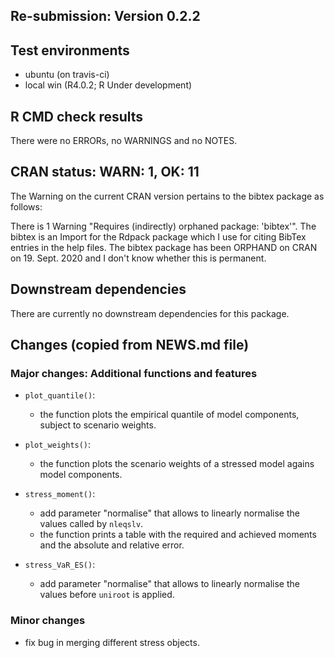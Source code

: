 ## Re-submission: Version 0.2.2



## Test environments
* ubuntu (on travis-ci)    
* local win (R4.0.2; R Under development)

## R CMD check results
There were no ERRORs, no WARNINGS and no NOTES.    


## CRAN status: WARN: 1, OK: 11
The Warning on the current CRAN version pertains to the bibtex package as follows: 

There is 1 Warning "Requires (indirectly) orphaned package: 'bibtex'". The bibtex 
is an Import for the Rdpack package which I use for citing BibTex entries in the 
help files. The bibtex package has been ORPHAND on CRAN on 19. Sept. 2020 and I don't
know whether this is permanent. 

## Downstream dependencies
There are currently no downstream dependencies for this package.



## Changes (copied from NEWS.md file)

### Major changes: Additional functions and features

 - `plot_quantile()`:
    * the function plots the empirical quantile of model components, subject to 
      scenario weights.

 - `plot_weights()`:
    * the function plots the scenario weights of a stressed model agains 
      model components.

 - `stress_moment()`:
    * add parameter "normalise" that allows to linearly normalise the values
    called by `nleqslv`.
    * the function prints a table with the required and achieved moments and the absolute and relative error.

 - `stress_VaR_ES()`:
    * add parameter "normalise" that allows to linearly normalise the values 
    before `uniroot` is applied.


### Minor changes

 - fix bug in merging different stress objects.
